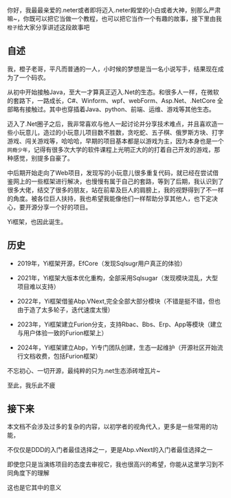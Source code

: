你好，我最最亲爱的.neter或者即将迈入.neter殿堂的小白或者大神，别那么严肃嘛~，你既可以把它当做一个教程，也可以把它当作一个有趣的故事，接下里由我`橙子`给大家分享讲述这段故事吧

## 自述

我，橙子老哥，平凡而普通的一人，小时候的梦想是当一名小说写手，结果现在成为了一个码农。

从初中开始接触Java，至大一才算真正迈入.Net的生态。和很多人一样，在微软的套路下，一路成长，C#、Winform、wpf、webForm、Asp.Net、.NetCore 全部略有接触过。其中也穿插着Java、python、前端、运维、游戏等其他生态。

迈入了.Net圈子之后，我非常喜欢与他人一起讨论并分享技术难点，并且喜欢造一些小玩意儿，造过的小玩意儿项目数不胜数，贪吃蛇、五子棋、俄罗斯方块、打字游戏、闯关游戏等，哈哈哈，早期的项目基本都是以游戏为主，因为本身也是一个`网瘾少年`，记得有很多次大学的软件课程上光明正大的的打着自己开发的游戏，那种感觉，别提多自豪了。

中后期开始走向了Web项目，发现写的小玩意儿很多重复代码，就已经在尝试借鉴网上的一些框架进行解决，也慢慢有属于自己的套路，等到了后期，我认识到了很多大佬，结交了很多的朋友，站在前辈及巨人的肩膀上，我的视野得到了不一样的角度。被各位巨人扶持，我也希望我能像他们一样帮助分享其他人，也下定决心，要开源分享一个好的项目。

Yi框架，也因此诞生。

## 历史

- 2019年，Yi框架开源，EfCore（发现Sqlsugr用户真正的体验）

- 2021年，Yi框架大版本优化重构，全部采用Sqlsugar（发现模块混乱，大型项目难以支持）

- 2022年，Yi框架借鉴Abp.VNext,完全全部大部分模块（不错是挺不错，但也由于造了太多轮子，迭代速度太慢）

- 2023年，Yi框架建立Furion分支，支持Rbac、Bbs、Erp、App等模块（建立与用户体验一致的Furion框架上）

- 2024年，Yi框架建立Abp，Yi专门团队创建，生态一起维护（开源社区开始流行文档收费，包括Furion框架）

不忘初心、一切开源，最纯粹的只为.net生态添砖增瓦片~ 

至此，我乐此不疲

## 接下来

本文档不会涉及过多的复杂的内容，以初学者的视角代入，更多是一些常用的功能，

不仅仅是DDD的入门者最佳选择之一，更是Abp.vNext的入门者最佳选择之一

即使您只是当演练项目的态度去审视它，我也很高兴的希望，你能从这里学习到不同角度下的理解

这也是它其中的意义


